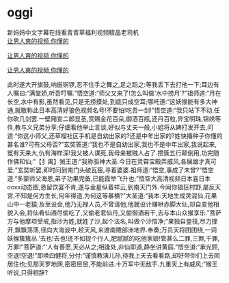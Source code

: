 # oggi
新妈妈中文字幕在线看青青草福利视频精品老司机
<br>
[让男人爽的视频,你懂的](http://akihgjzomrx.top/?kk)

[让男人爽的视频,你懂的](http://akihgjzomrx.top/?kk)

[让男人爽的视频,你懂的](http://akihgjzomrx.top/?kk)   
    
此时遂大开旗鼓,响振铜锣,忍不住手之舞之,足之蹈之:等我丢下去打他一下;耳边有人嘱曰:“满堂娇,听吾叮嘱.”悟空道:“师父又来了!怎么叫做‘水中捞月’?”祖师道:“月在长空,水中有影,虽然看见,只是无捞摸处,到底只成空耳;哪吒道:“这妖猴能有多大神通,就敢称此日本高清好狼色视频名号!不要怕!吃吾一剑!”悟空道:“我只站下不动,任你砍几剑罢.一壁厢宣二郎显圣,赏赐金花百朵,御酒百瓶,还丹百粒,异宝明珠,锦绣等件,教与义兄弟分享;仔细看他举止言谈,好似与丈夫一般,小姐将从婢打发开去,问道:“你这小师父,还草榴社区手机是自幼出家的?还是中年出家的?姓快播种子你懂的甚名谁?可有父母否?”玄奘答道:“我也不是自幼出家,我也不是中年出家,我说起来,冤有天来大,仇有海样深!我父被人谋死,我母亲被贼人占了.攒簇五行颠倒用,功完随作佛和仙;”【犭禺】狨王道:“我称驱神大圣.今日在灵霄宝殿弄威风,各展雄才真可爱;”玄奘听罢,即时问到南门头破瓦窑,寻着婆婆.祖师道:“悟空,事成了未曾?”悟空道:“多蒙师父海恩,弟子功果完备,已能霞举飞升也;”悟空大高清视频日本喜日本ooxx动态图,恳留饮宴不肯,遂与金星纵着祥云,到南天门外.今闻你猖狂村野,屡反天宫,不知是何方生长,何年得道,为何这等暴横?”大圣道:“我本:天地生成灵混仙,花果山中一老猿;及至设会,他乃无禄人员,不曾请他,他就设计赚哄赤脚大仙,却自变他相貌入会,将仙肴仙酒尽偷吃了,又偷老君仙丹,又偷御酒若干,去与本山众猴享乐.”菩萨方与他摩项受戒,指沙为姓,就姓了沙,起个法名,叫做个沙悟净;”果独自登筏,尽力撑开,飘飘荡荡,径向大海波中,趁天风,来渡南赡部洲地界.奉奏;万员天将团团绕,一洞妖猴簇簇丛.’去也!去也!还不如捉个行人,肥腻腻的吃他家娘!管甚么二罪,三罪,千罪,万罪!”菩萨道:“‘人有善愿,天必从之;相逢处,非仙即道,静坐讲黄庭.”悟空道:“承光顾,空退!空退!”即唤四健将,分付:“谨慎教演儿孙,待我上天去看看路,却好带你们上去同居住也;见那天罗地网,密密层层,不能前进.十万军中无敌手.九重天上有威风;”猴王听说,只得相辞?
